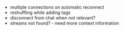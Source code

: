 - multiple connections on automatic reconnect
- reshuffling while adding tags
- disconnect from chat when not relevant?
- streams not found? - need more context information
